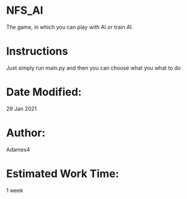 # NFS_AI
The game, in which you can play with AI or train AI.
# Instructions
Just simply run main.py and then you can choose what you what to do

# Date Modified:
29 Jan 2021
# Author:                 
Adames4
# Estimated Work Time:
1 week
